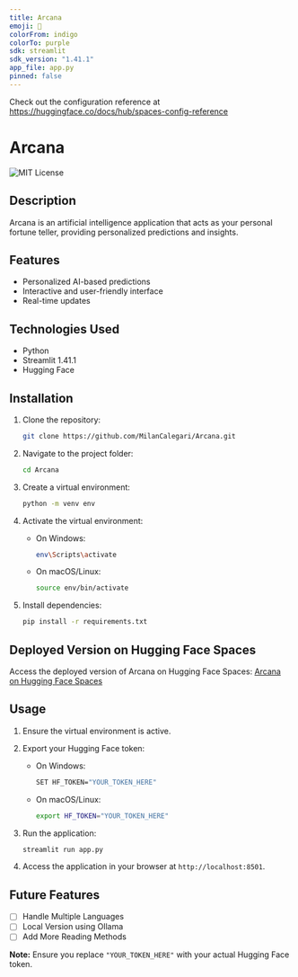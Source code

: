```yaml
---
title: Arcana
emoji: 🔮
colorFrom: indigo
colorTo: purple
sdk: streamlit
sdk_version: "1.41.1"
app_file: app.py
pinned: false
---
```


Check out the configuration reference at https://huggingface.co/docs/hub/spaces-config-reference


# Arcana
![MIT License](https://img.shields.io/badge/license-MIT-green)

## Description

Arcana is an artificial intelligence application that acts as your personal fortune teller, providing personalized predictions and insights.

## Features

- Personalized AI-based predictions
- Interactive and user-friendly interface
- Real-time updates

## Technologies Used

- Python
- Streamlit 1.41.1
- Hugging Face

## Installation

1. Clone the repository:

   ```bash
   git clone https://github.com/MilanCalegari/Arcana.git
   ```

2. Navigate to the project folder:

   ```bash
   cd Arcana
   ```

3. Create a virtual environment:

   ```bash
   python -m venv env
   ```

4. Activate the virtual environment:

   - On Windows:

     ```bash
     env\Scripts\activate
     ```

   - On macOS/Linux:

     ```bash
     source env/bin/activate
     ```

5. Install dependencies:

   ```bash
   pip install -r requirements.txt
   ```

## Deployed Version on Hugging Face Spaces

Access the deployed version of Arcana on Hugging Face Spaces: [Arcana on Hugging Face Spaces](https://huggingface.co/spaces/rmcalegari/Arcana)

## Usage

1. Ensure the virtual environment is active.

2. Export your Hugging Face token:

   - On Windows:

     ```bash
     SET HF_TOKEN="YOUR_TOKEN_HERE"
     ```

   - On macOS/Linux:

     ```bash
     export HF_TOKEN="YOUR_TOKEN_HERE"
     ```

3. Run the application:

   ```bash
   streamlit run app.py
   ```

4. Access the application in your browser at `http://localhost:8501`.

## Future Features

- [ ] Handle Multiple Languages
- [ ] Local Version using Ollama
- [ ] Add More Reading Methods

**Note:** Ensure you replace `"YOUR_TOKEN_HERE"` with your actual Hugging Face token.


